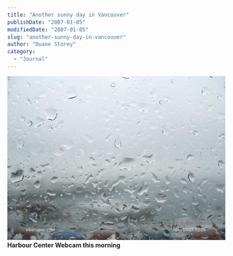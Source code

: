 ```yaml
---
title: "Another sunny day in Vancouver"
publishDate: "2007-01-05"
modifiedDate: "2007-01-05"
slug: "another-sunny-day-in-vancouver"
author: "Duane Storey"
category:
  - "Journal"
---
```


[![Another sunny day in Vancouver](_images/another-sunny-day-in-vancouver-1.jpg)](http://www.flickr.com/photos/duanestorey/347048747/)  
**Harbour Center Webcam this morning**